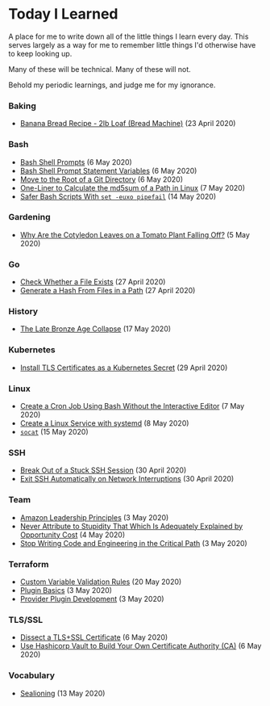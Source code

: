 # Today I Learned

A place for me to write down all of the little things I learn every day. This serves largely as a way for me to remember little things I'd otherwise have to keep looking up.

Many of these will be technical. Many of these will not.

Behold my periodic learnings, and judge me for my ignorance.

### Baking

* [Banana Bread Recipe - 2lb Loaf (Bread Machine)](baking/banana-bread.md) (23 April 2020)

### Bash

* [Bash Shell Prompts](bash/bash-shell-prompts.md) (6 May 2020)
* [Bash Shell Prompt Statement Variables](bash/prompt-statement-variables.md) (6 May 2020)
* [Move to the Root of a Git Directory](bash/groot.md) (6 May 2020)
* [One-Liner to Calculate the md5sum of a Path in Linux](bash/md5sum-of-a-path.md) (7 May 2020)
* [Safer Bash Scripts With `set -euxo pipefail`](bash/pipefail.md) (14 May 2020)

### Gardening

* [Why Are the Cotyledon Leaves on a Tomato Plant Falling Off?](gardening/cotyledon-leaves.md) (5 May 2020)

### Go

* [Check Whether a File Exists](go/check-whether-a-file-exists.md) (27 April 2020)
* [Generate a Hash From Files in a Path](go/generating-hash-of-a-path.md) (27 April 2020)

### History

* [The Late Bronze Age Collapse](history/the-late-bronze-age-collapse.md) (17 May 2020)

### Kubernetes

* [Install TLS Certificates as a Kubernetes Secret](kubernetes/installing-ssl-certs.md) (29 April 2020)

### Linux

* [Create a Cron Job Using Bash Without the Interactive Editor](linux/create-cron-without-an-editor.md) (7 May 2020)
* [Create a Linux Service with systemd](linux/creating-a-linux-service-with-systemd.md) (8 May 2020)
* [`socat`](linux/socat.md) (15 May 2020)

### SSH

* [Break Out of a Stuck SSH Session](ssh/break-out-of-a-stuck-session.md) (30 April 2020)
* [Exit SSH Automatically on Network Interruptions](ssh/exit-on-network-interruptions.md) (30 April 2020)

### Team

* [Amazon Leadership Principles](team/amazon-leadership-principles.md) (3 May 2020)
* [Never Attribute to Stupidity That Which Is Adequately Explained by Opportunity Cost](team/never-attribute-to-stupidity-that-which-is-adequately-explained-by-opportunity-cost.md) (4 May 2020)
* [Stop Writing Code and Engineering in the Critical Path](team/stay-out-of-the-critical-path.md) (3 May 2020)

### Terraform

* [Custom Variable Validation Rules](terraform/custom-validation-rules.md) (20 May 2020)
* [Plugin Basics](terraform/plugin-basics.md) (3 May 2020)
* [Provider Plugin Development](terraform/provider-plugin-development.md) (3 May 2020)

### TLS/SSL

* [Dissect a TLS+SSL Certificate](tls+ssl/dissecting-an-ssl-cert.md) (6 May 2020)
* [Use Hashicorp Vault to Build Your Own Certificate Authority (CA)](tls+ssl/use-vault-as-a-ca.md) (6 May 2020)

### Vocabulary

* [Sealioning](vocabulary/sealioning.md) (13 May 2020)
